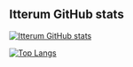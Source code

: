 ## Itterum GitHub stats
[![Itterum GitHub stats](https://github-readme-stats.vercel.app/api?username=itterum&show_icons=true&theme=transparent)](https://github.com/itterum/github-readme-stats) 

[![Top Langs](https://github-readme-stats.vercel.app/api/top-langs/?username=itterum&layout=compact&theme=transparent)](https://github.com/itterum/github-readme-stats)
<!--
**Itterum/Itterum** is a ✨ _special_ ✨ repository because its `README.md` (this file) appears on your GitHub profile.

Here are some ideas to get you started:

- 🔭 I’m currently working on ...
- 🌱 I’m currently learning ...
- 👯 I’m looking to collaborate on ...
- 🤔 I’m looking for help with ...
- 💬 Ask me about ...
- 📫 How to reach me: ...
- 😄 Pronouns: ...
- ⚡ Fun fact: ...
-->
